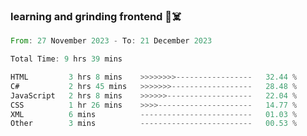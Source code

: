 ### learning and grinding frontend :space_invader::skull_and_crossbones:

<!--START_SECTION:waka-->

```rust
From: 27 November 2023 - To: 21 December 2023

Total Time: 9 hrs 39 mins

HTML         3 hrs 8 mins    >>>>>>>>-----------------   32.44 %
C#           2 hrs 45 mins   >>>>>>>------------------   28.48 %
JavaScript   2 hrs 8 mins    >>>>>>-------------------   22.04 %
CSS          1 hr 26 mins    >>>>---------------------   14.77 %
XML          6 mins          -------------------------   01.03 %
Other        3 mins          -------------------------   00.53 %
```

<!--END_SECTION:waka-->

